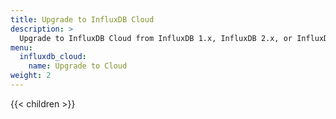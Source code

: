 ```yaml
---
title: Upgrade to InfluxDB Cloud
description: >
  Upgrade to InfluxDB Cloud from InfluxDB 1.x, InfluxDB 2.x, or InfluxDB Enterprise 1.x.
menu:
  influxdb_cloud:
    name: Upgrade to Cloud
weight: 2
---
```


{{< children >}}
